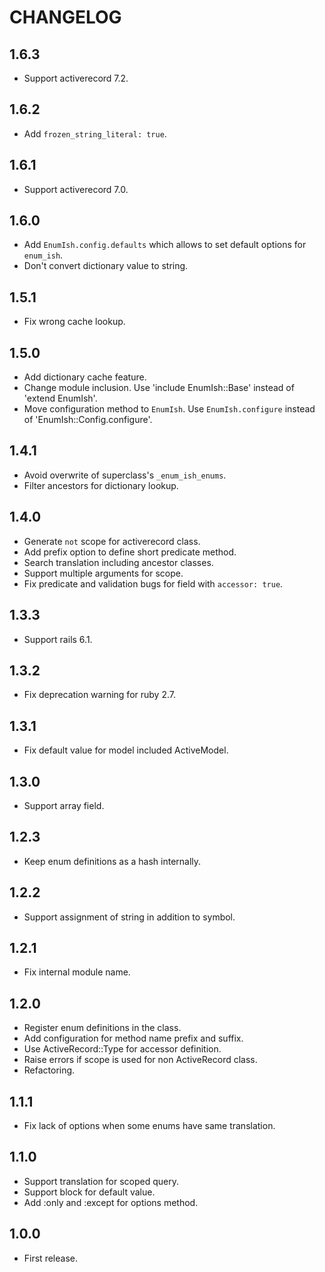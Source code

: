 # CHANGELOG

## 1.6.3

* Support activerecord 7.2.

## 1.6.2

* Add `frozen_string_literal: true`.

## 1.6.1

* Support activerecord 7.0.

## 1.6.0

* Add `EnumIsh.config.defaults` which allows to set default options for `enum_ish`.
* Don't convert dictionary value to string.

## 1.5.1

* Fix wrong cache lookup.

## 1.5.0

* Add dictionary cache feature.
* Change module inclusion. Use 'include EnumIsh::Base' instead of 'extend EnumIsh'.
* Move configuration method to `EnumIsh`. Use `EnumIsh.configure` instead of 'EnumIsh::Config.configure'.

## 1.4.1

* Avoid overwrite of superclass's `_enum_ish_enums`.
* Filter ancestors for dictionary lookup.

## 1.4.0

* Generate `not` scope for activerecord class.
* Add prefix option to define short predicate method.
* Search translation including ancestor classes.
* Support multiple arguments for scope.
* Fix predicate and validation bugs for field with `accessor: true`.

## 1.3.3

* Support rails 6.1.

## 1.3.2

* Fix deprecation warning for ruby 2.7.

## 1.3.1

* Fix default value for model included ActiveModel.

## 1.3.0

* Support array field.

## 1.2.3

* Keep enum definitions as a hash internally.

## 1.2.2

* Support assignment of string in addition to symbol.

## 1.2.1

* Fix internal module name.

## 1.2.0

* Register enum definitions in the class.
* Add configuration for method name prefix and suffix.
* Use ActiveRecord::Type for accessor definition.
* Raise errors if scope is used for non ActiveRecord class.
* Refactoring.

## 1.1.1

* Fix lack of options when some enums have same translation.

## 1.1.0

* Support translation for scoped query.
* Support block for default value.
* Add :only and :except for options method.

## 1.0.0

* First release.
